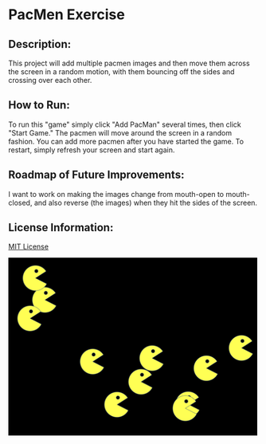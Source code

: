 # PacMen Exercise

## Description:

This project will add multiple pacmen images and then move them across the screen in a random motion, with them bouncing off the sides and crossing over each other.

## How to Run:

To run this "game" simply click "Add PacMan" several times, then click "Start Game." The pacmen will move around the screen in a random fashion. You can add more pacmen after you have started the game. To restart, simply refresh your screen and start again.

## Roadmap of Future Improvements:

I want to work on making the images change from mouth-open to mouth-closed, and also reverse (the images) when they hit the sides of the screen.

## License Information:

<a href="https://github.com/amandapadget/PacMenExercise/blob/main/LICENSE">MIT License</a>

<img src="https://github.com/amandapadgett/PacMenExercise/blob/main/PacMen_image.png" width="500" height="auto" />
